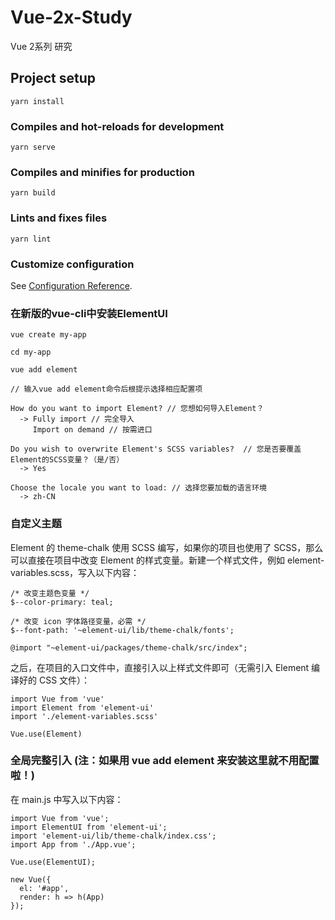 # Vue-2x-Study

Vue 2系列 研究


## Project setup
```
yarn install
```

### Compiles and hot-reloads for development
```
yarn serve
```

### Compiles and minifies for production
```
yarn build
```

### Lints and fixes files
```
yarn lint
```

### Customize configuration
See [Configuration Reference](https://cli.vuejs.org/config/).


### 在新版的vue-cli中安装ElementUI 
```
vue create my-app

cd my-app

vue add element

// 输入vue add element命令后根提示选择相应配置项

How do you want to import Element? // 您想如何导入Element？
  -> Fully import // 完全导入
     Import on demand // 按需进口

Do you wish to overwrite Element's SCSS variables?  // 您是否要覆盖Element的SCSS变量？（是/否）
  -> Yes

Choose the locale you want to load: // 选择您要加载的语言环境
  -> zh-CN

```


### 自定义主题
Element 的 theme-chalk 使用 SCSS 编写，如果你的项目也使用了 SCSS，那么可以直接在项目中改变 Element 的样式变量。新建一个样式文件，例如 element-variables.scss，写入以下内容：
```
/* 改变主题色变量 */
$--color-primary: teal;

/* 改变 icon 字体路径变量，必需 */
$--font-path: '~element-ui/lib/theme-chalk/fonts';

@import "~element-ui/packages/theme-chalk/src/index";
```

之后，在项目的入口文件中，直接引入以上样式文件即可（无需引入 Element 编译好的 CSS 文件）：

```
import Vue from 'vue'
import Element from 'element-ui'
import './element-variables.scss'

Vue.use(Element)
```

### 全局完整引入 (注：如果用 vue add element 来安装这里就不用配置啦！)
在 main.js 中写入以下内容：

```
import Vue from 'vue';
import ElementUI from 'element-ui';
import 'element-ui/lib/theme-chalk/index.css';
import App from './App.vue';

Vue.use(ElementUI);

new Vue({
  el: '#app',
  render: h => h(App)
});
```

